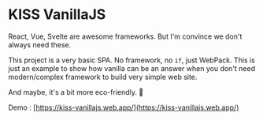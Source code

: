 # KISS VanillaJS

React, Vue, Svelte are awesome frameworks. But I'm convince we don't always need these.

This project is a very basic SPA. No framework, no `if`, just WebPack.
This is just an example to show how vanilla can be an answer when you don't need modern/complex framework to build very simple web site.

And maybe, it's a bit more eco-friendly. 🌳

Demo : [https://kiss-vanillajs.web.app/](https://kiss-vanillajs.web.app/)
